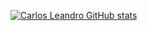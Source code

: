 [![Carlos Leandro GitHub stats](https://github-readme-stats.vercel.app/api?username=iCarlosLeandro)](https://github.com/Carlos/github-readme-stats)
